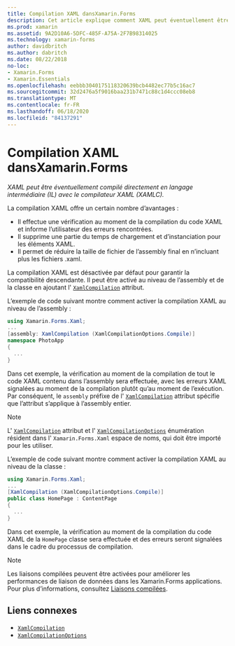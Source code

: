 ```yaml
---
title: Compilation XAML dansXamarin.Forms
description: Cet article explique comment XAML peut éventuellement être compilé directement en langage intermédiaire (IL) avec le Xamarin.Forms compilateur XAML (XAMLC).
ms.prod: xamarin
ms.assetid: 9A2D10A6-5DFC-485F-A75A-2F7B98314025
ms.technology: xamarin-forms
author: davidbritch
ms.author: dabritch
ms.date: 08/22/2018
no-loc:
- Xamarin.Forms
- Xamarin.Essentials
ms.openlocfilehash: eebbb3040175118320639bcb4482ec77b5c16ac7
ms.sourcegitcommit: 32d2476a5f9016baa231b7471c88c1d4ccc08eb8
ms.translationtype: MT
ms.contentlocale: fr-FR
ms.lasthandoff: 06/18/2020
ms.locfileid: "84137291"
---
```

# <a name="xaml-compilation-in-xamarinforms"></a>Compilation XAML dansXamarin.Forms

_XAML peut être éventuellement compilé directement en langage intermédiaire (IL) avec le compilateur XAML (XAMLC)._

La compilation XAML offre un certain nombre d’avantages :

- Il effectue une vérification au moment de la compilation du code XAML et informe l’utilisateur des erreurs rencontrées.
- Il supprime une partie du temps de chargement et d’instanciation pour les éléments XAML.
- Il permet de réduire la taille de fichier de l’assembly final en n’incluant plus les fichiers .xaml.

La compilation XAML est désactivée par défaut pour garantir la compatibilité descendante. Il peut être activé au niveau de l’assembly et de la classe en ajoutant l' [`XamlCompilation`](xref:Xamarin.Forms.Xaml.XamlCompilationAttribute) attribut.

L’exemple de code suivant montre comment activer la compilation XAML au niveau de l’assembly :

```csharp
using Xamarin.Forms.Xaml;
...
[assembly: XamlCompilation (XamlCompilationOptions.Compile)]
namespace PhotoApp
{
  ...
}
```

Dans cet exemple, la vérification au moment de la compilation de tout le code XAML contenu dans l’assembly sera effectuée, avec les erreurs XAML signalées au moment de la compilation plutôt qu’au moment de l’exécution. Par conséquent, le `assembly` préfixe de l' [`XamlCompilation`](xref:Xamarin.Forms.Xaml.XamlCompilationAttribute) attribut spécifie que l’attribut s’applique à l’assembly entier.

> [!NOTE]
> L' [`XamlCompilation`](xref:Xamarin.Forms.Xaml.XamlCompilationAttribute) attribut et l' [`XamlCompilationOptions`](xref:Xamarin.Forms.Xaml.XamlCompilationOptions) énumération résident dans l' `Xamarin.Forms.Xaml` espace de noms, qui doit être importé pour les utiliser.

L’exemple de code suivant montre comment activer la compilation XAML au niveau de la classe :

```csharp
using Xamarin.Forms.Xaml;
...
[XamlCompilation (XamlCompilationOptions.Compile)]
public class HomePage : ContentPage
{
  ...
}
```

Dans cet exemple, la vérification au moment de la compilation du code XAML de la `HomePage` classe sera effectuée et des erreurs seront signalées dans le cadre du processus de compilation.

> [!NOTE]
> Les liaisons compilées peuvent être activées pour améliorer les performances de liaison de données dans les Xamarin.Forms applications. Pour plus d’informations, consultez [Liaisons compilées](~/xamarin-forms/app-fundamentals/data-binding/compiled-bindings.md).

## <a name="related-links"></a>Liens connexes

- [`XamlCompilation`](xref:Xamarin.Forms.Xaml.XamlCompilationAttribute)
- [`XamlCompilationOptions`](xref:Xamarin.Forms.Xaml.XamlCompilationOptions)
